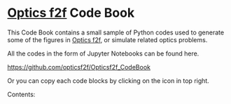 # <a href="https://global.oup.com/academic/product/optics-f2f-9780198786795?cc=gb&lang=en&">Optics f2f</a> Code Book

This Code Book contains a small sample of Python codes used to generate some of the figures in 
<a href="https://global.oup.com/academic/product/optics-f2f-9780198786795?cc=gb&lang=en&">Optics f2f</a>, or simulate related optics problems.

All the codes in the form of Jupyter Notebooks can be found here.

https://github.com/opticsf2f/Opticsf2f_CodeBook

Or you can copy each code blocks by clicking on the icon in top right.

Contents:


```{tableofcontents}
```
